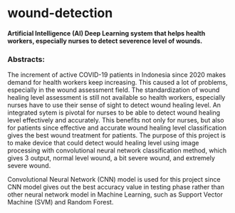 # wound-detection
<h4>Artificial Intelligence (AI) Deep Learning system that helps health workers, especially nurses to detect severence level of wounds.</h4> 
<h3>Abstracts:</h3>
<p>The increment of active COVID-19 patients in Indonesia since 2020 makes demand for health workers keep increasing. This caused a lot of problems, especially in the wound assessment field. The standardization of wound healing level assessment is still not available so health workers, especially nurses have to use their sense of sight to detect wound healing level. An integrated sytem is pivotal for nurses to be able to detect wound healing level effectively and accurately. This benefits not only for nurses,  but also for patients since effective and accurate wound healing level classification gives the best wound treatment for patients. The purpose of this project is to make device that could detect would healing level using image processing with convolutional neural network classification method, which gives 3 output, normal level wound, a bit severe wound, and extremely severe wound. </p>
<p>Convolutional Neural Network (CNN) model is used for this project since CNN model gives out the best 	accuracy value in testing phase rather than other neural network model in Machine Learning, such as Support Vector Machine (SVM) and Random Forest.</p>
